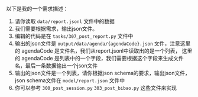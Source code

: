 以下是我的一个需求描述：

1. 请你读取 `data/report.jsonl` 文件中的数据
2. 我们需要根据需求，输出json文件。
3. 编辑的代码是在 `tasks/307_post_report.py` 文件中
4. 输出的json文件是 `output/data/agenda/{agendaCode}.json` 文件，注意这里的 agendaCode 是文件名，我们从report.jsonl中读取出的是一个列表，
   这里的 agendaCode 是列表中的一个字段，我们需要根据这个字段来生成文件名，最后一条数据输出一个json文件
5. 输出的json文件是一个列表，请你根据json schema的要求，输出json文件， json schema文件在 `model/report.json` 文件中
6. 你可以参考 `300_post_session.py` `303_post_bibao.py` 这些文件来实现